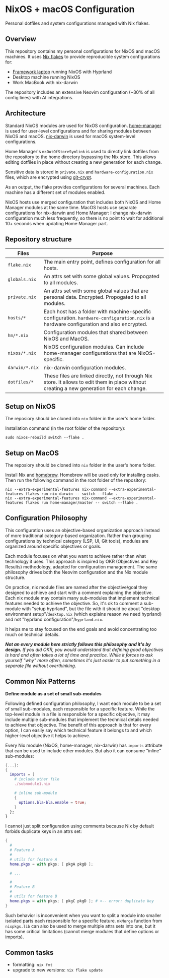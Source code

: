 # NixOS + macOS Configuration

Personal dotfiles and system configurations managed with Nix flakes.

## Overview

This repository contains my personal configurations for NixOS and macOS machines.
It uses [Nix flakes](https://nixos.wiki/wiki/Flakes) to provide reproducible system configurations for:

- [Framework laptop](https://frame.work/de/en) running NixOS with Hyprland
- Desktop machine running NixOS
- Work MacBook with nix-darwin

The repository includes an extensive Neovim configuration (~30% of all config lines) with AI integrations.

## Architecture

Standard NixOS modules are used for NixOS configuration.
[home-manager](https://github.com/nix-community/home-manager) is used for user-level configurations and for sharing modules between NixOS and macOS.
[nix-darwin](https://github.com/LnL7/nix-darwin) is used for macOS system-level configurations.

Home Manager's `mkOutOfStoreSymlink` is used to directly link dotfiles from the repository to the home directory bypassing the Nix store.
This allows editing dotfiles in place without creating a new generation for each change.

Sensitive data is stored in `private.nix` and `hardware-configuration.nix` files, which are encrypted using [git-crypt](https://www.agwa.name/projects/git-crypt/).

As an output, the flake provides configurations for several machines.
Each machine has a different set of modules enabled.

NixOS hosts use merged configuration that includes both NixOS and Home Manager modules at the same time.
MacOS hosts use separate configurations for nix-darwin and Home Manager: I change nix-darwin configuration much less frequently, so there is no point to wait for additional 10+ seconds when updating Home Manager part.

## Repository structure


| Files          | Purpose                                                                                                                                                                 |
|----------------|-------------------------------------------------------------------------------------------------------------------------------------------------------------------------|
| `flake.nix`    | The main entry point, defines configuration for all hosts.                                                                                                              |
| `globals.nix`  | An attrs set with some global values. Propogated to all modules.                                                                                                        |
| `private.nix`  | An attrs set with some global values that are personal data. Encrypted. Propogated to all modules.                                                         |
| `hosts/*`      | Each host has a folder with machine-specific configuration. `hardware-configuration.nix` is a hardware configuration and also encrypted. |
| `hm/*.nix`     |  Configuration modules that shared between NixOS and MacOS.                                                  |
| `nixos/*.nix`  | NixOS configuration modules. Can include home-manager configurations that are NixOS-specific. |
| `darwin/*.nix` | nix-darwin configuration modules. |
| `dotfiles/*`   | These files are linked directly, not through Nix store. It allows to edit them in place without creating a new generation for each change.                              |

## Setup on NixOS

The reposiory should be cloned into `nix` folder in the user's home folder.

Installation command (in the root folder of the repository):

``` shell
sudo nixos-rebuild switch --flake .
```

## Setup on MacOS

The reposiory should be cloned into `nix` folder in the user's home folder.

Install Nix and [homebrew](https://brew.sh/). Homebrew will be used only for installing casks. Then run the following command in the root folder of the repository:

``` shell
nix --extra-experimental-features nix-command --extra-experimental-features flakes run nix-darwin -- switch --flake .
nix --extra-experimental-features nix-command --extra-experimental-features flakes run home-manager/master -- switch --flake .
```

## Configuration Philosophy

This configuration uses an objective-based organization approach instead of more traditional category-based organization. Rather than grouping configurations by technical category (LSP, UI, Git tools), modules are organized around specific objectives or goals.

Each module focuses on what you want to achieve rather than what technology it uses. This approach is inspired by OKR (Objectives and Key Results) methodology, adapted for configuration management. The same philosophy drives both the Neovim configuration and the Nix module structure.

On practice, nix module files are named after the objective/goal they designed to achieve and start with a comment explaining the objective.
Each nix module may contain many sub-modules that implement technical features needed to achieve the objective.
So, it's ok to comment a sub-module with "setup hyprland", but the file with it should be about "desktop environment setup"/`desktop.nix` (which explains reason we need hyprland) and not "hyprland configuration"/`hyprland.nix`.

It helps me to stay focused on the end goals and avoid concentrating too much on technical details.

_**Not an every module here strictly follows this philosophy and it's by design.**
If you did OKR, you would understand that defining good objectives is hard and often takes a lot of time and practice.
While it forces to ask yourself "why" more often, sometimes it's just easier to put something in a separate file without overthinking._

## Common Nix Patterns

**Define module as a set of small sub-modules**

Following defined configuration philosophy, I want each module to be a set of small sub-modules, each responsible for a specific feature.
While the top-level module in a file is responsible for a specific objective, it may include multiple sub-modules that implement the technical details needed to achieve that objective.
The benefit of this approach is that for every option, I can easily say which technical feature it belongs to and which higher-level objective it helps to achieve.

Every Nix module (NixOS, home-manager, nix-darwin) has `imports` attribute that can be used to include other modules.
But also it can consume "inline" sub-modules:

```nix
{...}:
{
  imports = [
    # include other file
    ./submodule1.nix

    # inline sub-module
    {
      options.bla-bla.enable = true;
    }
  };
}
```

I cannot just split configuration using comments because Nix by default forbids duplicate keys in an attrs set:

```nix
{
  #
  # Feature A
  #
  # utils for feature A
  home.pkgs = with pkgs; [ pkgA pkgB ];

  # ...

  #
  # Feature B
  #
  # utils for feature B
  home.pkgs = with pkgs; [ pkgC pkgD ]; # <-- error: duplicate key
}
```

Such behavior is inconvenient when you want to split a module into smaller isolated parts each responsible for a specific feature.
`mkMerge` function from `nixpkgs.lib` can also be used to merge multiple attrs sets into one, but it has some critical limitations (cannot merge modules that define options or imports).


## Common tasks

* formatting: `nix fmt`
* upgrade to new versions: `nix flake update`
